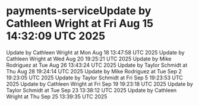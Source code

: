 # payments-serviceUpdate by Cathleen Wright at Fri Aug 15 14:32:09 UTC 2025
Update by Cathleen Wright at Mon Aug 18 13:47:58 UTC 2025
Update by Cathleen Wright at Wed Aug 20 19:25:21 UTC 2025
Update by Mike Rodriguez at Tue Aug 26 13:43:24 UTC 2025
Update by Taylor Schmidt at Thu Aug 28 19:24:14 UTC 2025
Update by Mike Rodriguez at Tue Sep  2 19:23:05 UTC 2025
Update by Taylor Schmidt at Fri Sep  5 19:23:53 UTC 2025
Update by Cathleen Wright at Fri Sep 19 19:23:18 UTC 2025
Update by Taylor Schmidt at Tue Sep 23 13:38:12 UTC 2025
Update by Cathleen Wright at Thu Sep 25 13:39:35 UTC 2025
